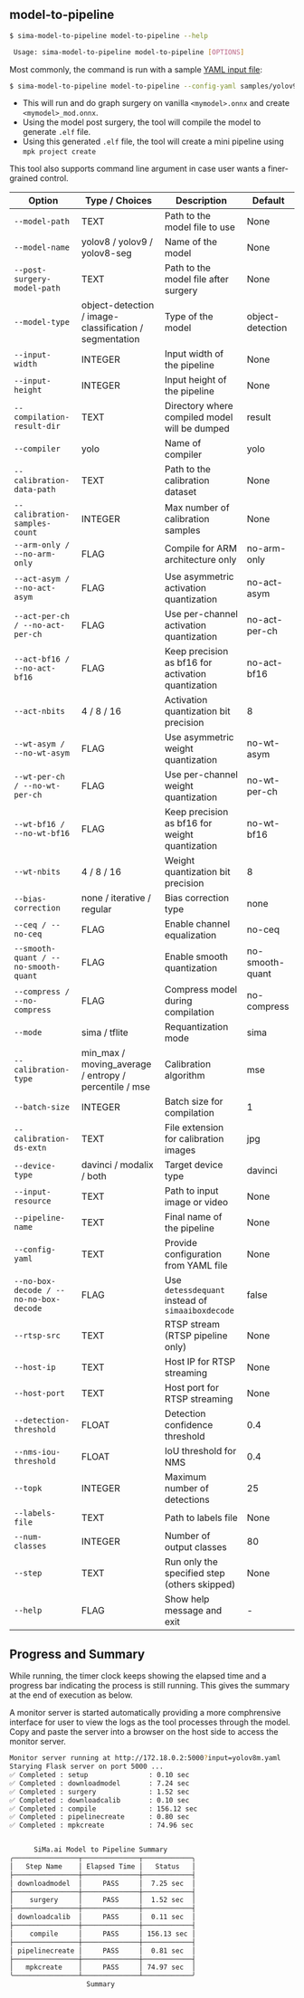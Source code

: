 ## model-to-pipeline

```sh
$ sima-model-to-pipeline model-to-pipeline --help

 Usage: sima-model-to-pipeline model-to-pipeline [OPTIONS]
```

Most commonly, the command is run with a sample [YAML input file](samples/yolov9c.yaml):

```sh
$ sima-model-to-pipeline model-to-pipeline --config-yaml samples/yolov9c.yaml
```

* This will run and do graph surgery on vanilla `<mymodel>.onnx` and create `<mymodel>_mod.onnx`.
* Using the model post surgery, the tool will compile the model to generate `.elf` file.
* Using this generated `.elf` file, the tool will create a mini pipeline using `mpk project create`

This tool also supports command line argument in case user wants a finer-grained control.

| Option | Type / Choices | Description | Default |
|--------|----------------|-------------|---------|
| `--model-path` | TEXT | Path to the model file to use | None |
| `--model-name` | yolov8 / yolov9 / yolov8-seg | Name of the model | None |
| `--post-surgery-model-path` | TEXT | Path to the model file after surgery | None |
| `--model-type` | object-detection / image-classification / segmentation | Type of the model | object-detection |
| `--input-width` | INTEGER | Input width of the pipeline | None |
| `--input-height` | INTEGER | Input height of the pipeline | None |
| `--compilation-result-dir` | TEXT | Directory where compiled model will be dumped | result |
| `--compiler` | yolo | Name of compiler | yolo |
| `--calibration-data-path` | TEXT | Path to the calibration dataset | None |
| `--calibration-samples-count` | INTEGER | Max number of calibration samples | None |
| `--arm-only / --no-arm-only` | FLAG | Compile for ARM architecture only | no-arm-only |
| `--act-asym / --no-act-asym` | FLAG | Use asymmetric activation quantization | no-act-asym |
| `--act-per-ch / --no-act-per-ch` | FLAG | Use per-channel activation quantization | no-act-per-ch |
| `--act-bf16 / --no-act-bf16` | FLAG | Keep precision as bf16 for activation quantization | no-act-bf16 |
| `--act-nbits` | 4 / 8 / 16 | Activation quantization bit precision | 8 |
| `--wt-asym / --no-wt-asym` | FLAG | Use asymmetric weight quantization | no-wt-asym |
| `--wt-per-ch / --no-wt-per-ch` | FLAG | Use per-channel weight quantization | no-wt-per-ch |
| `--wt-bf16 / --no-wt-bf16` | FLAG | Keep precision as bf16 for weight quantization | no-wt-bf16 |
| `--wt-nbits` | 4 / 8 / 16 | Weight quantization bit precision | 8 |
| `--bias-correction` | none / iterative / regular | Bias correction type | none |
| `--ceq / --no-ceq` | FLAG | Enable channel equalization | no-ceq |
| `--smooth-quant / --no-smooth-quant` | FLAG | Enable smooth quantization | no-smooth-quant |
| `--compress / --no-compress` | FLAG | Compress model during compilation | no-compress |
| `--mode` | sima / tflite | Requantization mode | sima |
| `--calibration-type` | min_max / moving_average / entropy / percentile / mse | Calibration algorithm | mse |
| `--batch-size` | INTEGER | Batch size for compilation | 1 |
| `--calibration-ds-extn` | TEXT | File extension for calibration images | jpg |
| `--device-type` | davinci / modalix / both | Target device type | davinci |
| `--input-resource` | TEXT | Path to input image or video | None |
| `--pipeline-name` | TEXT | Final name of the pipeline | None |
| `--config-yaml` | TEXT | Provide configuration from YAML file | None |
| `--no-box-decode / --no-no-box-decode` | FLAG | Use `detessdequant` instead of `simaaiboxdecode` | false |
| `--rtsp-src` | TEXT | RTSP stream (RTSP pipeline only) | None |
| `--host-ip` | TEXT | Host IP for RTSP streaming | None |
| `--host-port` | TEXT | Host port for RTSP streaming | None |
| `--detection-threshold` | FLOAT | Detection confidence threshold | 0.4 |
| `--nms-iou-threshold` | FLOAT | IoU threshold for NMS | 0.4 |
| `--topk` | INTEGER | Maximum number of detections | 25 |
| `--labels-file` | TEXT | Path to labels file | None |
| `--num-classes` | INTEGER | Number of output classes | 80 |
| `--step` | TEXT | Run only the specified step (others skipped) | None |
| `--help` | FLAG | Show help message and exit | - |


## Progress and Summary

While running, the timer clock keeps showing the elapsed time and a progress bar indicating the process is still running. This gives the summary at the end of execution as below.

A monitor server is started automatically providing a more comphrensive interface for user to view the logs as the tool processes through the model. Copy and paste the server into a browser on the host side to access the monitor server.

```sh
Monitor server running at http://172.18.0.2:5000?input=yolov8m.yaml
Starying Flask server on port 5000 ...
✅ Completed : setup               : 0.10 sec
✅ Completed : downloadmodel       : 7.24 sec
✅ Completed : surgery             : 1.52 sec
✅ Completed : downloadcalib       : 0.10 sec
✅ Completed : compile             : 156.12 sec
✅ Completed : pipelinecreate      : 0.80 sec
✅ Completed : mpkcreate           : 74.96 sec


      SiMa.ai Model to Pipeline Summary
╭────────────────┬──────────────┬────────────╮
│   Step Name    │ Elapsed Time │   Status   │
├────────────────┼──────────────┼────────────┤
│ downloadmodel  │     PASS     │  7.25 sec  │
├────────────────┼──────────────┼────────────┤
│    surgery     │     PASS     │  1.52 sec  │
├────────────────┼──────────────┼────────────┤
│ downloadcalib  │     PASS     │  0.11 sec  │
├────────────────┼──────────────┼────────────┤
│    compile     │     PASS     │ 156.13 sec │
├────────────────┼──────────────┼────────────┤
│ pipelinecreate │     PASS     │  0.81 sec  │
├────────────────┼──────────────┼────────────┤
│   mpkcreate    │     PASS     │ 74.97 sec  │
╰────────────────┴──────────────┴────────────╯
                   Summary

```
